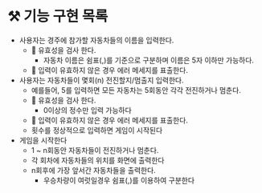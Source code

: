 # :hammer_and_pick: 기능 구현 목록
- 사용자는 경주에 참가할 자동차들의 이름을 입력한다.
  - :vertical_traffic_light: 유효성을 검사 한다.
    - 자동차 이름은 쉼표(,)를 기준으로 구분하며 이름은 5자 이하만 가능하다.
  - :rotating_light: 입력이 유효하지 않은 경우 에러 메세지를 표출한다.
- 사용자는 자동차들이 몇회(n) 전진할지/멈출지 입력한다.
  - 예를들어, 5를 입력하면 모든 자동차는 5회동안 각각 전진하거나 멈춘다.
  - :vertical_traffic_light: 유효성을 검사 한다.
    - 0이상의 정수만 입력 가능하다
  - :rotating_light: 입력이 유효하지 않은 경우 에러 메세지를 표출한다.
  - 횟수를 정상적으로 입력하면 게임이 시작된다
- 게임을 시작한다
  - 1 ~ n회동안 자동차들이 전진하거나 멈춘다.
  - 각 회차에 자동차들의 위치를 화면에 출력한다
  - n회후에 가장 앞서간 자동차들을 출력한다.
    - 우승차량이 여럿일경우 쉼표(,)를 이용하여 구분한다